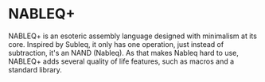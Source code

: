 # NABLEQ+
NABLEQ+ is an esoteric assembly language designed with minimalism at its core.
Inspired by Subleq, it only has one operation, just instead of subtraction, it's an NAND (Nableq).
As that makes Nableq hard to use, NABLEQ+ adds several quality of life features, such as macros and a standard library.
